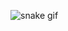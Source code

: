  ![snake gif](https://github.com/issasouza/issasouza/blob/output/github-contribution-grid-snake.svg)

